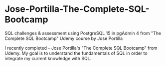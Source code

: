 # Jose-Portilla-The-Complete-SQL-Bootcamp
SQL challenges &amp; assessment using PostgreSQL 15 in pgAdmin 4 from "The Complete SQL Bootcamp" Udemy course by Jose Portilla

I recently completed - Jose Portilla's "The Complete SQL Bootcamp" from Udemy. My goal is to understand the fundamentals of SQL in order to integrate my current knowledge with SQL. 
